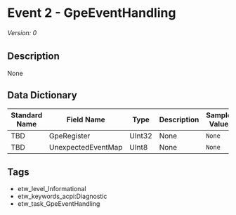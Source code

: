 # Event 2 - GpeEventHandling
###### Version: 0

## Description
None

## Data Dictionary
|Standard Name|Field Name|Type|Description|Sample Value|
|---|---|---|---|---|
|TBD|GpeRegister|UInt32|None|`None`|
|TBD|UnexpectedEventMap|UInt8|None|`None`|

## Tags
* etw_level_Informational
* etw_keywords_acpi:Diagnostic
* etw_task_GpeEventHandling